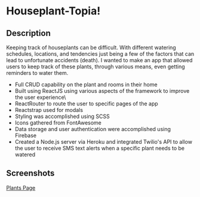 # Houseplant-Topia!

## Description

Keeping track of houseplants can be difficult. With different watering schedules, locations, and tendencies just being a few of the factors that can lead to unfortunate accidents (death).  I wanted to make an app that allowed users to keep track of these plants, through various means, even getting reminders to water them. 

* Full CRUD capability on the plant and rooms in their home
* Built using ReactJS using various aspects of the framework to improve the user experience\
* ReactRouter to route the user to specific pages of the app
* Reactstrap used for modals
* Styling was accomplished using SCSS
* Icons gathered from FontAwesome
* Data storage and user authentication were accomplished using Firebase 
* Created a Node.js server via Heroku and integrated Twilio's API to allow the user to receive SMS text alerts when a specific plant needs to be watered

## Screenshots

[Plants Page](https://i.imgur.com/Pl4wFC5.png)
